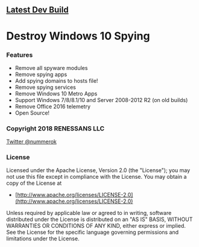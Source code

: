 ## [Latest Dev Build](https://ci.appveyor.com/project/Wohlstand/destroy-windows-10-spying)

# Destroy Windows 10 Spying

### Features

- Remove all spyware modules
- Remove spying apps
- Add spying domains to hosts file!
- Remove spying services
- Remove Windows 10 Metro Apps
- Support Windows 7/8/8.1/10 and Server 2008-2012 R2 (on old builds)
- Remove Office 2016 telemetry
- Open Source!

### Copyright 2018 RENESSANS LLC

[Twitter @nummerok](https://twitter.com/nummerok)

### License

Licensed under the Apache License, Version 2.0 (the "License");
you may not use this file except in compliance with the License.
You may obtain a copy of the License at

  * [http://www.apache.org/licenses/LICENSE-2.0](http://www.apache.org/licenses/LICENSE-2.0)

Unless required by applicable law or agreed to in writing, software
distributed under the License is distributed on an "AS IS" BASIS,
WITHOUT WARRANTIES OR CONDITIONS OF ANY KIND, either express or implied.
See the License for the specific language governing permissions and
limitations under the License.

